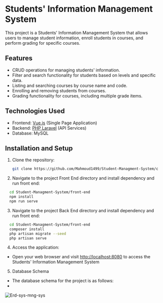 # Students' Information Management System

This project is a Students' Information Management System that allows users to manage student information, enroll students in courses, and perform grading for specific courses.

## Features

- CRUD operations for managing students' information.
- Filter and search functionality for students based on levels and specific data.
- Listing and searching courses by course name and code.
- Enrolling and removing students from courses.
- Grading functionality for courses, including multiple grade items.

## Technologies Used

- Frontend: [Vue.js](https://vuejs.org/) (Single Page Application)
- Backend: [PHP Laravel](https://laravel.com/) (API Services)
- Database: MySQL

## Installation and Setup

1. Clone the repository:

   ```bash
   git clone https://github.com/Mahmoud1499/Student-Managment-System/commits/main
   ```

2. Navigate to the project Front End directory and install dependency and run front end:

  ```bash
    cd Student-Managment-System/front-end
    npm install
    npm run serve
   ```

3. Navigate to the project Back End directory  and install dependency and run front end:

  ```bash
    cd Student-Managment-System/front-end
    composer install 
    php artisan migrate --seed
    php artisan serve

   ```

4. Access the application: 
- Open your web browser and visit <http://localhost:8080> to access the Students' Information Management System

5. Database Schema
- The database schema for the project is as follows:
- 
![Erd-sys-mng-sys](https://github.com/Mahmoud1499/Student-Managment-System/assets/99666114/a0cf5365-8189-4f70-8066-c5f36c1f4c47)

